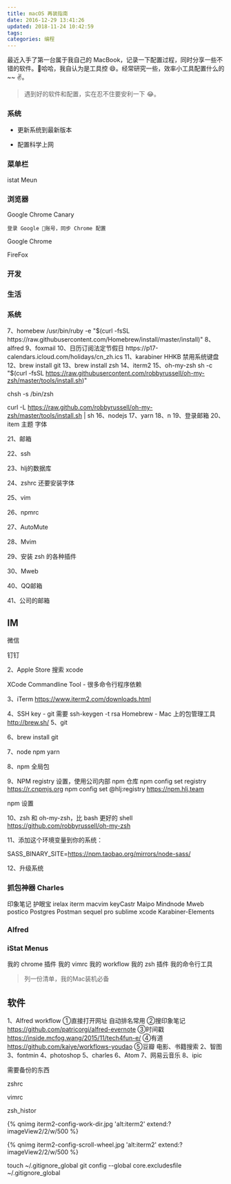 ```yaml
---
title: macOS 再装指南
date: 2016-12-29 13:41:26
updated: 2018-11-24 10:42:59
tags:
categories: 编程
---
```


最近入手了第一台属于我自己的 MacBook，记录一下配置过程，同时分享一些不错的软件。哈哈，我自认为是工具控 😄。经常研究一些，效率小工具配置什么的~~ ✌️。

> 遇到好的软件和配置，实在忍不住要安利一下 😂。

### 系统

* 更新系统到最新版本

* 配置科学上网

### 菜单栏

istat Meun

### 浏览器

Google Chrome Canary

    登录 Google 账号，同步 Chrome 配置

Google Chrome

FireFox

### 开发

### 生活

### 系统




7、homebew /usr/bin/ruby -e "$(curl -fsSL https://raw.githubusercontent.com/Homebrew/install/master/install)"
8、alfred
9、foxmail 
10、日历订阅法定节假日 https://p17-calendars.icloud.com/holidays/cn_zh.ics
11、karabiner HHKB 禁用系统键盘
12、brew install git
13、brew install zsh
14、iterm2
15、oh-my-zsh sh -c "$(curl -fsSL https://raw.githubusercontent.com/robbyrussell/oh-my-zsh/master/tools/install.sh)" 

chsh -s /bin/zsh

curl -L https://raw.github.com/robbyrussell/oh-my-zsh/master/tools/install.sh | sh
16、nodejs
17、yarn
18、n
19、登录邮箱
20、item 主题 字体

21、邮箱

22、ssh

23、hlj的数据库

24、zshrc 还要安装字体

25、vim

26、npmrc

27、AutoMute

28、Mvim

29、安装 zsh 的各种插件

30、Mweb

40、QQ邮箱

41、公司的邮箱


## IM

微信

钉钉

2、Apple Store 搜索 xcode

XCode Commandline Tool - 很多命令行程序依赖

3、iTerm https://www.iterm2.com/downloads.html

4、SSH key - git 需要
ssh-keygen -t rsa
Homebrew - Mac 上的包管理工具
http://brew.sh/
5、git

6、brew install git

7、node npm yarn

8、npm 全局包

9、NPM registry 设置，使用公司内部 npm 仓库
npm config set registry https://r.cnpmjs.org
npm config set @hlj:registry https://npm.hlj.team

npm 设置

10、zsh 和 oh-my-zsh，比 bash 更好的 shell
https://github.com/robbyrussell/oh-my-zsh

11、添加这个环境变量到你的系统：

SASS_BINARY_SITE=https://npm.taobao.org/mirrors/node-sass/

12、升级系统

### 抓包神器  Charles
印象笔记
护眼宝
irelax
iterm
macvim
keyCastr
Maipo
Mindnode
Mweb
postico
Postgres
Postman
sequel pro
sublime
xcode
Karabiner-Elements
### Alfred
### iStat Menus

我的 chrome 插件
我的 vimrc
我的 workflow
我的 zsh 插件
我的命令行工具



> 列一份清单，我的Mac装机必备

## 软件

1、Alfred workflow
①直接打开网址 自动排名常用
②搜印象笔记 https://github.com/patricorgi/alfred-evernote
③时间戳 https://inside.mcfog.wang/2015/11/tech4fun-e/
④有道 https://github.com/kaiye/workflows-youdao
⑤豆瓣 电影、书籍搜索
2、智图
3、fontmin
4、photoshop
5、charles
6、Atom
7、网易云音乐
8、ipic

需要备份的东西

zshrc

vimrc

zsh_histor

{% qnimg iterm2-config-work-dir.jpg 'alt:iterm2' extend:?imageView2/2/w/500 %}

{% qnimg iterm2-config-scroll-wheel.jpg 'alt:iterm2' extend:?imageView2/2/w/500 %}

touch ~/.gitignore_global
git config --global core.excludesfile ~/.gitignore_global
